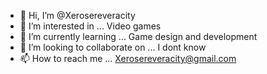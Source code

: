 - 👋 Hi, I’m @Xerosereveracity
- 👀 I’m interested in ... Video games
- 🌱 I’m currently learning ... Game design and development
- 💞️ I’m looking to collaborate on ... I dont know
- 📫 How to reach me ... Xerosereveracity@gmail.com

<!---
Xerosereveracity/Xerosereveracity is a ✨ special ✨ repository because its `README.md` (this file) appears on your GitHub profile.
You can click the Preview link to take a look at your changes.
--->
